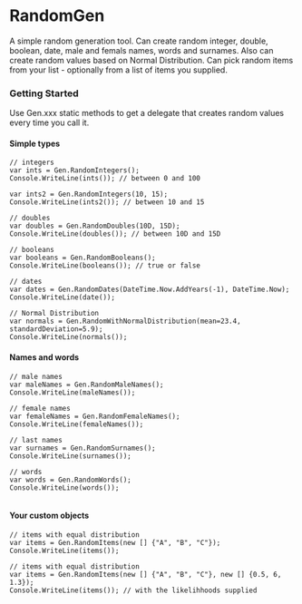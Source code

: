 RandomGen
=========

A simple random generation tool. Can create random integer, double, boolean, date, male and femals names, words and surnames. Also can create random values based on Normal Distribution. Can pick random items from your list - optionally from a list of items you supplied.

### Getting Started

Use Gen.xxx static methods to get a delegate that creates random values every time you call it.

#### Simple types

``` CSharp
// integers
var ints = Gen.RandomIntegers();
Console.WriteLine(ints()); // between 0 and 100

var ints2 = Gen.RandomIntegers(10, 15);
Console.WriteLine(ints2()); // between 10 and 15

// doubles
var doubles = Gen.RandomDoubles(10D, 15D);
Console.WriteLine(doubles()); // between 10D and 15D

// booleans
var booleans = Gen.RandomBooleans();
Console.WriteLine(booleans()); // true or false

// dates
var dates = Gen.RandomDates(DateTime.Now.AddYears(-1), DateTime.Now);
Console.WriteLine(date());

// Normal Distribution
var normals = Gen.RandomWithNormalDistribution(mean=23.4, standardDeviation=5.9);
Console.WriteLine(normals());

```

#### Names and words

``` CSharp
// male names
var maleNames = Gen.RandomMaleNames();
Console.WriteLine(maleNames());

// female names
var femaleNames = Gen.RandomFemaleNames();
Console.WriteLine(femaleNames());

// last names
var surnames = Gen.RandomSurnames();
Console.WriteLine(surnames());

// words
var words = Gen.RandomWords();
Console.WriteLine(words());


```

#### Your custom objects


``` CSharp
// items with equal distribution
var items = Gen.RandomItems(new [] {"A", "B", "C"});
Console.WriteLine(items()); 

// items with equal distribution
var items = Gen.RandomItems(new [] {"A", "B", "C"}, new [] {0.5, 6, 1.3});
Console.WriteLine(items()); // with the likelihhoods supplied


```



